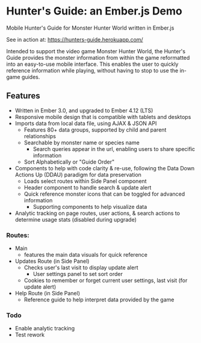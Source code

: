 # Hunter's Guide: an Ember.js Demo

Mobile Hunter's Guide for Monster Hunter World written in Ember.js 

See in action at: https://hunters-guide.herokuapp.com/

Intended to support the video game Monster Hunter World, the Hunter's Guide provides the monster information from within the game reformatted into an easy-to-use mobile interface. This enables the user to quickly reference information while playing, without having to stop to use the in-game guides.

## Features

* Written in Ember 3.0, and upgraded to Ember 4.12 (LTS)
* Responsive mobile design that is compatible with tablets and desktops
* Imports data from local data file, using AJAX & JSON API
  * Features 80+ data groups, supported by child and parent relationships
  * Searchable by monster name or species name
    * Search queries appear in the url, enabling users to share specific information
  * Sort Alphabetically or "Guide Order"
* Components to help with code clarity & re-use, following the Data Down Actions Up (DDAU) paradigm for data preservation
  * Loads select routes within Side Panel component
  * Header component to handle search & update alert
  * Quick reference monster icons that can be toggled for advanced information
    * Supporting components to help visualize data
* Analytic tracking on page routes, user actions, & search actions to determine usage stats (disabled during upgrade)

### Routes:
* Main
  * features the main data visuals for quick reference
* Updates Route (in Side Panel)
  * Checks user's last visit to display update alert
    * User settings panel to set sort order
  * Cookies to remember or forget current user settings, last visit (for update alert)
* Help Route (in Side Panel)
  * Reference guide to help interpret data provided by the game

### Todo
* Enable analytic tracking
* Test rework
